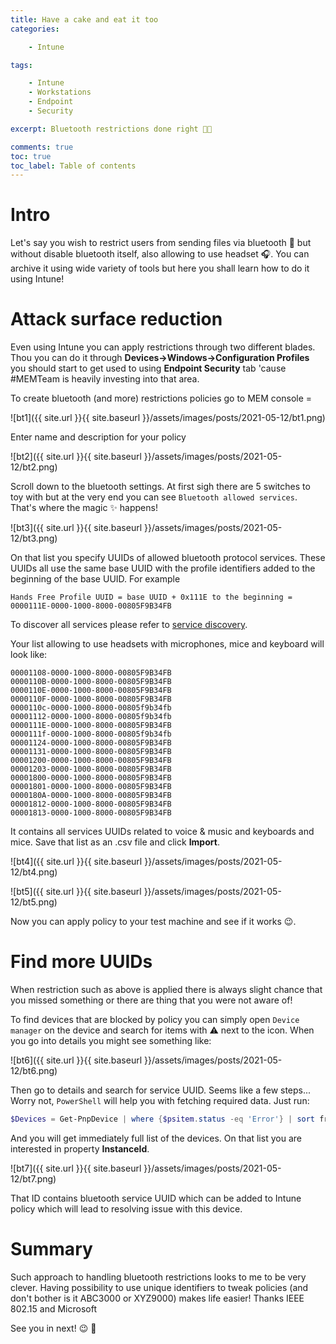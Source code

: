 ```yaml
---
title: Have a cake and eat it too
categories:

    - Intune

tags:

    - Intune
    - Workstations
    - Endpoint
    - Security

excerpt: Bluetooth restrictions done right 🐱‍👤

comments: true
toc: true
toc_label: Table of contents
---
```


# Intro

Let's say you wish to restrict users from sending files via bluetooth 📡 but without disable bluetooth itself, also allowing to use headset 🎧.
You can archive it using wide variety of tools but here you shall learn how to do it using Intune!

# Attack surface reduction

Even using Intune you can apply restrictions through two different blades.
Thou you can do it through **Devices->Windows->Configuration Profiles** you should start to get used to using **Endpoint Security** tab 'cause #MEMTeam is heavily investing into that area.

To create bluetooth (and more) restrictions policies go to MEM console =

![bt1]({{ site.url }}{{ site.baseurl }}/assets/images/posts/2021-05-12/bt1.png)

Enter name and description for your policy

![bt2]({{ site.url }}{{ site.baseurl }}/assets/images/posts/2021-05-12/bt2.png)

Scroll down to the bluetooth settings.
At first sigh there are 5 switches to toy with but at the very end you can see `Bluetooth allowed services`.
That's where the magic ✨ happens!

![bt3]({{ site.url }}{{ site.baseurl }}/assets/images/posts/2021-05-12/bt3.png)

On that list you specify UUIDs of allowed bluetooth protocol services.
These UUIDs all use the same base UUID with the profile identifiers added to the beginning of the base UUID.
For example

```
Hands Free Profile UUID = base UUID + 0x111E to the beginning = 0000111E-0000-1000-8000-00805F9B34FB
```

To discover all services please refer to [service discovery](https://www.bluetooth.com/specifications/assigned-numbers/service-discovery).

Your list allowing to use headsets with microphones, mice and keyboard will look like:

```
00001108-0000-1000-8000-00805F9B34FB
0000110B-0000-1000-8000-00805F9B34FB
0000110E-0000-1000-8000-00805F9B34FB
0000110F-0000-1000-8000-00805F9B34FB
0000110c-0000-1000-8000-00805f9b34fb
00001112-0000-1000-8000-00805f9b34fb
0000111E-0000-1000-8000-00805F9B34FB
0000111f-0000-1000-8000-00805f9b34fb
00001124-0000-1000-8000-00805F9B34FB
00001131-0000-1000-8000-00805F9B34FB
00001200-0000-1000-8000-00805F9B34FB
00001203-0000-1000-8000-00805F9B34FB
00001800-0000-1000-8000-00805F9B34FB
00001801-0000-1000-8000-00805F9B34FB
0000180A-0000-1000-8000-00805F9B34FB
00001812-0000-1000-8000-00805F9B34FB
00001813-0000-1000-8000-00805F9B34FB
```

It contains all services UUIDs related to voice & music and keyboards and mice.
Save that list as an .csv file and click **Import**.

![bt4]({{ site.url }}{{ site.baseurl }}/assets/images/posts/2021-05-12/bt4.png)

![bt5]({{ site.url }}{{ site.baseurl }}/assets/images/posts/2021-05-12/bt5.png)

Now you can apply policy to your test machine and see if it works 😉.

# Find more UUIDs

When restriction such as above is applied there is always slight chance that you missed something or there are thing that you were not aware of!

To find devices that are blocked by policy you can simply open `Device manager` on the device and search for items with ⚠ next to the icon.
When you go into details you might see something like:

![bt6]({{ site.url }}{{ site.baseurl }}/assets/images/posts/2021-05-12/bt6.png)

Then go to details and search for service UUID. Seems like a few steps...
Worry not, `PowerShell` will help you with fetching required data.
Just run:

```powershell
$Devices = Get-PnpDevice | where {$psitem.status -eq 'Error'} | sort friendlyname
```

And you will get immediately full list of the devices.
On that list you are interested in property **InstanceId**.

![bt7]({{ site.url }}{{ site.baseurl }}/assets/images/posts/2021-05-12/bt7.png)

That ID contains bluetooth service UUID which can be added to Intune policy which will lead to resolving issue with this device.

# Summary

Such approach to handling bluetooth restrictions looks to me to be very clever.
Having possibility to use unique identifiers to tweak policies (and don't bother is it ABC3000 or XYZ9000) makes life easier!
Thanks IEEE 802.15 and Microsoft

See you in next! 😉 🧠